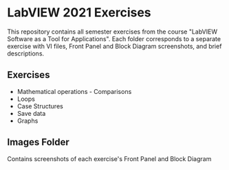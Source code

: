# LabVIEW 2021 Exercises
This repository contains all semester exercises from the course "LabVIEW Software as a Tool for Applications". Each folder corresponds to a separate exercise with VI files, Front Panel and Block Diagram screenshots, and brief descriptions.

## Exercises
- Μathematical operations - Comparisons
- Loops
- Case Structures
- Save data
- Graphs

## Images Folder
Contains screenshots of each exercise's Front Panel and Block Diagram
